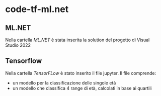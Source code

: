 # code-tf-ml.net

## ML.NET

Nella cartella _ML.NET_ è stata inserita la solution del progetto di Visual Studio 2022

## Tensorflow

Nella cartella _TensorFLow_ è stato inserito il file jupyter. Il file comprende:
- un modello per la classificazione delle singole età
- un modello che classifica 4 range di età, calcolati in base ai quartili